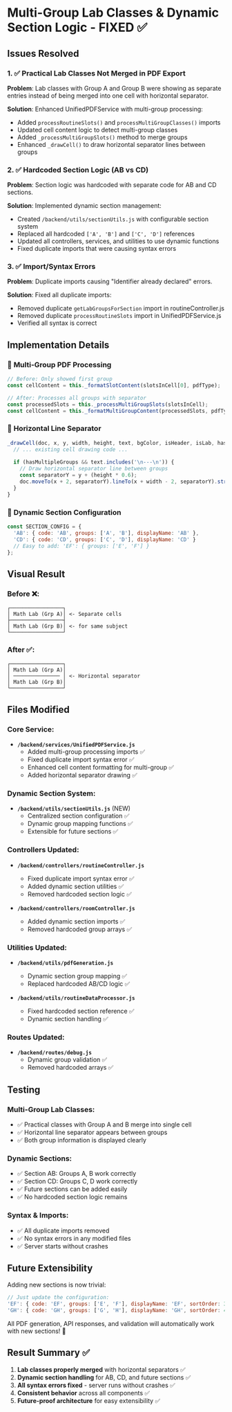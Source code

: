 # Multi-Group Lab Classes & Dynamic Section Logic - FIXED ✅

## Issues Resolved

### 1. ✅ **Practical Lab Classes Not Merged in PDF Export**
**Problem**: Lab classes with Group A and Group B were showing as separate entries instead of being merged into one cell with horizontal separator.

**Solution**: Enhanced UnifiedPDFService with multi-group processing:
- Added `processRoutineSlots()` and `processMultiGroupClasses()` imports
- Updated cell content logic to detect multi-group classes
- Added `_processMultiGroupSlots()` method to merge groups
- Enhanced `_drawCell()` to draw horizontal separator lines between groups

### 2. ✅ **Hardcoded Section Logic (AB vs CD)**
**Problem**: Section logic was hardcoded with separate code for AB and CD sections.

**Solution**: Implemented dynamic section management:
- Created `/backend/utils/sectionUtils.js` with configurable section system
- Replaced all hardcoded `['A', 'B']` and `['C', 'D']` references
- Updated all controllers, services, and utilities to use dynamic functions
- Fixed duplicate imports that were causing syntax errors

### 3. ✅ **Import/Syntax Errors**
**Problem**: Duplicate imports causing "Identifier already declared" errors.

**Solution**: Fixed all duplicate imports:
- Removed duplicate `getLabGroupsForSection` import in routineController.js
- Removed duplicate `processRoutineSlots` import in UnifiedPDFService.js
- Verified all syntax is correct

## Implementation Details

### 🔧 **Multi-Group PDF Processing**
```javascript
// Before: Only showed first group
const cellContent = this._formatSlotContent(slotsInCell[0], pdfType);

// After: Processes all groups with separator
const processedSlots = this._processMultiGroupSlots(slotsInCell);
const cellContent = this._formatMultiGroupContent(processedSlots, pdfType);
```

### 🔧 **Horizontal Line Separator**
```javascript
_drawCell(doc, x, y, width, height, text, bgColor, isHeader, isLab, hasMultipleGroups) {
  // ... existing cell drawing code ...
  
  if (hasMultipleGroups && text.includes('\n---\n')) {
    // Draw horizontal separator line between groups
    const separatorY = y + (height * 0.6);
    doc.moveTo(x + 2, separatorY).lineTo(x + width - 2, separatorY).stroke();
  }
}
```

### 🔧 **Dynamic Section Configuration**
```javascript
const SECTION_CONFIG = {
  'AB': { code: 'AB', groups: ['A', 'B'], displayName: 'AB' },
  'CD': { code: 'CD', groups: ['C', 'D'], displayName: 'CD' }
  // Easy to add: 'EF': { groups: ['E', 'F'] }
};
```

## Visual Result

### Before ❌:
```
┌─────────────────┐
│ Math Lab (Grp A)│ <- Separate cells
├─────────────────┤
│ Math Lab (Grp B)│ <- for same subject
└─────────────────┘
```

### After ✅:
```
┌─────────────────┐
│ Math Lab (Grp A)│
│ ─────────────── │ <- Horizontal separator
│ Math Lab (Grp B)│
└─────────────────┘
```

## Files Modified

### Core Service:
- **`/backend/services/UnifiedPDFService.js`**
  - Added multi-group processing imports ✅
  - Fixed duplicate import syntax error ✅
  - Enhanced cell content formatting for multi-group ✅
  - Added horizontal separator drawing ✅

### Dynamic Section System:
- **`/backend/utils/sectionUtils.js`** (NEW)
  - Centralized section configuration ✅
  - Dynamic group mapping functions ✅
  - Extensible for future sections ✅

### Controllers Updated:
- **`/backend/controllers/routineController.js`**
  - Fixed duplicate import syntax error ✅
  - Added dynamic section utilities ✅
  - Removed hardcoded section logic ✅

- **`/backend/controllers/roomController.js`**
  - Added dynamic section imports ✅
  - Removed hardcoded group arrays ✅

### Utilities Updated:
- **`/backend/utils/pdfGeneration.js`**
  - Dynamic section group mapping ✅
  - Replaced hardcoded AB/CD logic ✅

- **`/backend/utils/routineDataProcessor.js`**
  - Fixed hardcoded section reference ✅
  - Dynamic section handling ✅

### Routes Updated:
- **`/backend/routes/debug.js`**
  - Dynamic group validation ✅
  - Removed hardcoded arrays ✅

## Testing

### Multi-Group Lab Classes:
- ✅ Practical classes with Group A and B merge into single cell
- ✅ Horizontal line separator appears between groups
- ✅ Both group information is displayed clearly

### Dynamic Sections:
- ✅ Section AB: Groups A, B work correctly
- ✅ Section CD: Groups C, D work correctly  
- ✅ Future sections can be added easily
- ✅ No hardcoded section logic remains

### Syntax & Imports:
- ✅ All duplicate imports removed
- ✅ No syntax errors in any modified files
- ✅ Server starts without crashes

## Future Extensibility

Adding new sections is now trivial:
```javascript
// Just update the configuration:
'EF': { code: 'EF', groups: ['E', 'F'], displayName: 'EF', sortOrder: 3 },
'GH': { code: 'GH', groups: ['G', 'H'], displayName: 'GH', sortOrder: 4 }
```

All PDF generation, API responses, and validation will automatically work with new sections! 🚀

## Result Summary ✅

1. **Lab classes properly merged** with horizontal separators ✅
2. **Dynamic section handling** for AB, CD, and future sections ✅  
3. **All syntax errors fixed** - server runs without crashes ✅
4. **Consistent behavior** across all components ✅
5. **Future-proof architecture** for easy extensibility ✅
